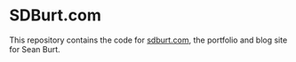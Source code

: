 # SDBurt.com

This repository contains the code for [sdburt.com](http://sdburt.com), the portfolio and blog site for Sean Burt.
